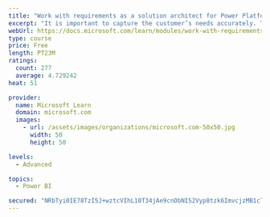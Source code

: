 ```yaml
---
title: "Work with requirements as a solution architect for Power Platform and Dynamics 365"
excerpt: "It is important to capture the customer’s needs accurately. This module explains how to capture requirements and identify functional and non-functional items."
webUrl: https://docs.microsoft.com/learn/modules/work-with-requirements/
type: course
price: Free
length: PT23M
ratings:
  count: 277
  average: 4.729242
heat: 51

provider:
  name: Microsoft Learn
  domain: microsoft.com
  images:
    - url: /assets/images/organizations/microsoft.com-50x50.jpg
      width: 50
      height: 50

levels:
  - Advanced

topics:
  - Power BI

secured: "NRbTyi0IE78TzI5J+wztcVIhL10T34jAe9cnObNIS2Vyp8tzk6ImvcjzMB1cTj6yPFttE9YhL3JgnhYE22SrHWH3txhOV1WPUA4W+W2pB0r1VY0OsOxSsBn6MwVNrX8XX77Ji/S9fwLAlcjlget1Ph9Uxiue8uj391xeenKLTp1RfeqGsPALWuwktsEACFqusKs3cgQocAQ1B/p2UOhTdqcW2973KvT+KcYrNooggv/GysxGPSr/jgu1jbu+flP9hRACoi/MGjB14q8uW3obj/lWXwm4rC6NYhs3byDfs1sncTkFngUIC3JHzCeSEr4r0c+qNLHPNPv8M+WinU4tDv8X9MAPo7NzYGTIHMlR2Z0rD0hQJcJs1Vofuq03u3YWOBBu3w2sdmUN2Muxe3UNku2fpQJxCdTDHj5q0wtjsqk=;CNKrYXGon/gbcwnLq3xuyg=="
---
```



